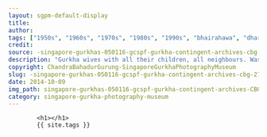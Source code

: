 ```yaml
---
layout: sgpm-default-display
title: 
author: 
tags: ["1950s", "1960s", "1970s", "1980s", "1990s", "bhairahawa", "dharan", "gurkhas", "kathmandu", "nepal", "pokhara", "singapore", "singapore gurkha archive", "singapore gurkha old photographs", "singapore gurkha photography museum", "singapore gurkhas"]
credit: 
source: -singapore-gurkhas-050116-gcspf-gurkha-contingent-archives-cbg-27
description: "Gurkha wives with all their children, all neighbours. Was staying at 'A' Block. Was also part of PGU. Date: Late 1970s."
copyright: ChandraBahadurGurung-SingaporeGurkhaPhotographyMuseum
slug: -singapore-gurkhas-050116-gcspf-gurkha-contingent-archives-cbg-27
date: 2014-10-09
img_path: singapore-gurkhas-050116-gcspf-gurkha-contingent-archives-CBG-27.jpg
category: singapore-gurkha-photography-museum
---
```

	 		

	 		<h1></h1>
	 		{{ site.tags }}
	 		

